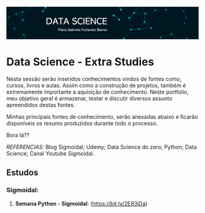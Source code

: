
<p align="center">
  <img src="Imagem1.png" >
</p>

# Data Science - Extra Studies 

Nesta sessão serão inseridos conhecimentos vindos de fontes como, cursos, livros e aulas. Assim como a construção de projetos, também é extremamente importante a aquisição de conhecimento. Neste portfolio, meu objetivo geral é armazenar, testar e discutir diversos assunto apreendidos destas fontes. 

Minhas principais fontes de conhecimento, serão anexadas abaixo e ficarão disponíveis os resumo produzidos durante todo o processo. 

Bora lá??

*REFERENCIAS:* Blog Sigmoidal; Udemy; Data Science do zero; Python; Data Science; Canal Youtube Sigmoidal. 

## Estudos 
### Sigmoidal:

1. **Semana Python - Sigmoidal**: (https://bit.ly/2E83jDa) 

